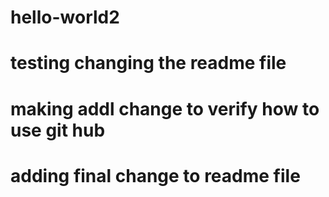# hello-world2
# testing changing the readme file

# making addl change to verify how to use git hub

# adding final change to readme file